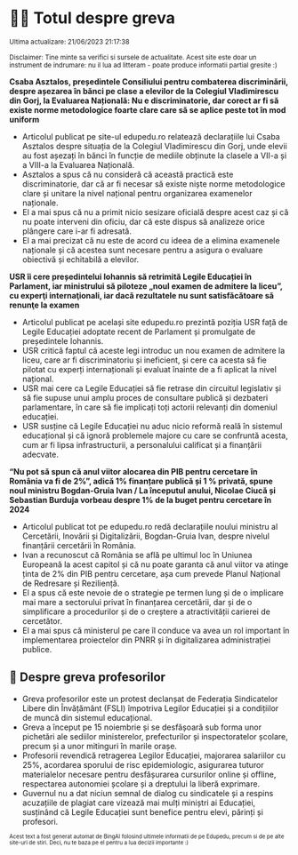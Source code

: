 # 👩‍🏫 Totul despre greva
<sub>Ultima actualizare: 21/06/2023 21:17:38</sub>

<sub>Disclaimer: Tine minte sa verifici si sursele de actualitate. Acest site este doar un instrument de indrumare: nu il lua ad litteram - poate produce informatii partial gresite :)</sub>

**Csaba Asztalos, președintele Consiliului pentru combaterea discriminării, despre așezarea în bănci pe clase a elevilor de la Colegiul Vladimirescu din Gorj, la Evaluarea Națională: Nu e discriminatorie, dar corect ar fi să existe norme metodologice foarte clare care să se aplice peste tot în mod uniform**

- Articolul publicat pe site-ul edupedu.ro relatează declarațiile lui Csaba Asztalos despre situația de la Colegiul Vladimirescu din Gorj, unde elevii au fost așezați în bănci în funcție de mediile obținute la clasele a VII-a și a VIII-a la Evaluarea Națională.
- Asztalos a spus că nu consideră că această practică este discriminatorie, dar că ar fi necesar să existe niște norme metodologice clare și unitare la nivel național pentru organizarea examenelor naționale.
- El a mai spus că nu a primit nicio sesizare oficială despre acest caz și că nu poate interveni din oficiu, dar că este dispus să analizeze orice plângere care i-ar fi adresată.
- El a mai precizat că nu este de acord cu ideea de a elimina examenele naționale și că acestea sunt necesare pentru a asigura o evaluare obiectivă și echitabilă a elevilor.

**USR îi cere președintelui Iohannis să retrimită Legile Educației în Parlament, iar ministrului să piloteze „noul examen de admitere la liceu”, cu experţi internaţionali, iar dacă rezultatele nu sunt satisfăcătoare să renunţe la examen**

- Articolul publicat pe același site edupedu.ro prezintă poziția USR față de Legile Educației adoptate recent de Parlament și promulgate de președintele Iohannis.
- USR critică faptul că aceste legi introduc un nou examen de admitere la liceu, care ar fi discriminatoriu și ineficient, și cere ca acesta să fie pilotat cu experți internaționali și evaluat înainte de a fi aplicat la nivel național.
- USR mai cere ca Legile Educației să fie retrase din circuitul legislativ și să fie supuse unui amplu proces de consultare publică și dezbateri parlamentare, în care să fie implicați toți actorii relevanți din domeniul educației.
- USR susține că Legile Educației nu aduc nicio reformă reală în sistemul educațional și că ignoră problemele majore cu care se confruntă acesta, cum ar fi lipsa infrastructurii, a personalului calificat și a finanțării adecvate.

**“Nu pot să spun că anul viitor alocarea din PIB pentru cercetare în România va fi de 2%”, adică 1% finanțare publică și 1 % privată, spune noul ministru Bogdan-Gruia Ivan / La începutul anului, Nicolae Ciucă și Sebastian Burduja vorbeau despre 1% de la buget pentru cercetare în 2024**

- Articolul publicat tot pe edupedu.ro redă declarațiile noului ministru al Cercetării, Inovării și Digitalizării, Bogdan-Gruia Ivan, despre nivelul finanțării cercetării în România.
- Ivan a recunoscut că România se află pe ultimul loc în Uniunea Europeană la acest capitol și că nu poate garanta că anul viitor va atinge ținta de 2% din PIB pentru cercetare, așa cum prevede Planul Național de Redresare și Reziliență.
- El a spus că este nevoie de o strategie pe termen lung și de o implicare mai mare a sectorului privat în finanțarea cercetării, dar și de o simplificare a procedurilor și de o creștere a atractivității carierei de cercetător.
- El a mai spus că ministerul pe care îl conduce va avea un rol important în implementarea proiectelor din PNRR și în digitalizarea administrației publice.

## 🏫 Despre greva profesorilor

- Greva profesorilor este un protest declanșat de Federația Sindicatelor Libere din Învățământ (FSLI) împotriva Legilor Educației și a condițiilor de muncă din sistemul educațional.
- Greva a început pe 15 noiembrie și se desfășoară sub forma unor pichetări ale sediilor ministerelor, prefecturilor și inspectoratelor școlare, precum și a unor mitinguri în marile orașe.
- Profesorii revendică retragerea Legilor Educației, majorarea salariilor cu 25%, acordarea sporului de risc epidemiologic, asigurarea tuturor materialelor necesare pentru desfășurarea cursurilor online și offline, respectarea autonomiei școlare și a dreptului la liberă exprimare.
- Guvernul nu a dat niciun semnal de dialog cu sindicatele și a respins acuzațiile de plagiat care vizează mai mulți miniștri ai Educației, susținând că Legile Educației sunt benefice pentru elevi, părinți și profesori.


<sub><sub>Acest text a fost generat automat de BingAI folosind ultimele informatii de pe Edupedu, precum si de pe alte site-uri de stiri. Deci, nu te baza pe el pentru a lua decizii importante :)</sub></sub>
